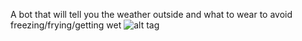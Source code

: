 A bot that will tell you the weather outside and what to wear to avoid freezing/frying/getting wet
![alt tag](http://domain.com/path/to/img.png "Описание будет тут")​

